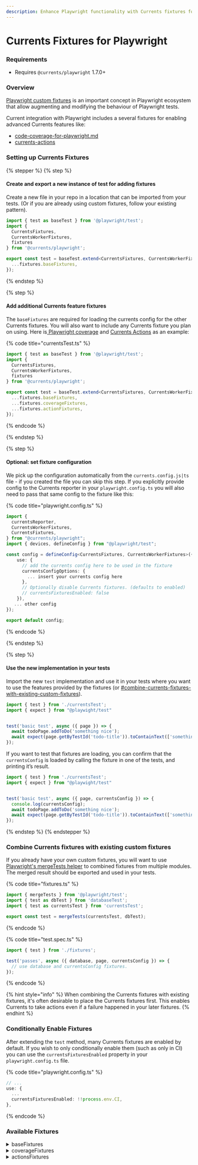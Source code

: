 ```yaml
---
description: Enhance Playwright functionality with Currents fixtures for Playwright
---
```


# Currents Fixtures for Playwright

### Requirements

* Requires `@currents/playwright` 1.7.0+

### Overview

[Playwright custom fixtures](https://playwright.dev/docs/test-fixtures) is an important concept in Playwright ecosystem that allow augmenting and modifying the behaviour of Playwright tests.

Current integration with Playwright includes a several fixtures for enabling advanced Currents features like:

* [code-coverage-for-playwright.md](../../../guides/coverage/code-coverage-for-playwright.md "mention")
* [currents-actions](../../../guides/currents-actions/ "mention")

### Setting up Currents Fixtures

{% stepper %}
{% step %}
#### Create and export a new instance of test for adding fixtures

Create a new file in your repo in a location that can be imported from your tests. (Or if you are already using custom fixtures, follow your existing pattern).

```typescript
import { test as baseTest } from '@playwright/test';
import { 
  CurrentsFixtures,
  CurrentsWorkerFixtures,
  fixtures
} from '@currents/playwright';

export const test = baseTest.extend<CurrentsFixtures, CurrentsWorkerFixtures>({
  ...fixtures.baseFixtures,
});
```


{% endstep %}

{% step %}
#### Add additional Currents feature fixtures

The `baseFixtures` are required for loading the currents config for the other Currents fixtures. You will also want to include any Currents fixture you plan on using. Here is[ Playwright coverage](../../../guides/coverage/#code-coverage-for-playwright) and [Currents Actions](../../../guides/currents-actions/setup-currents-actions.md) as an example:

{% code title="currentsTest.ts" %}
```typescript
import { test as baseTest } from '@playwright/test';
import { 
  CurrentsFixtures,
  CurrentsWorkerFixtures,
  fixtures
} from '@currents/playwright';

export const test = baseTest.extend<CurrentsFixtures, CurrentsWorkerFixtures>({
  ...fixtures.baseFixtures,
  ...fixtures.coverageFixtures,
  ...fixtures.actionFixtures,
});
```
{% endcode %}


{% endstep %}

{% step %}
#### Optional: set fixture configuration

We pick up the configuration automatically from the `currents.config.js|ts` file - if you created the file you can skip this step. If you explicitly provide config to the Currents reporter in your `playwright.config.ts` you will also need to pass that same config to the fixture like this:

{% code title="playwright.config.ts" %}
```typescript
import {
  currentsReporter,
  CurrentsWorkerFixtures,
  CurrentsFixtures,
} from "@currents/playwright";
import { devices, defineConfig } from "@playwright/test";

const config = defineConfig<CurrentsFixtures, CurrentsWorkerFixtures>({
    use: {
      // add the currents config here to be used in the fixture
      currentsConfigOptions: {
        ... insert your currents config here
      },
      // Optionally disable Currents fixtures. (defaults to enabled)
      // currentsFixturesEnabled: false
    }),
   ... other config
});

export default config;
```
{% endcode %}


{% endstep %}

{% step %}
#### Use the new implementation in your tests

Import the new `test` implementation and use it in your tests where you want to use the features provided by the fixtures (or [#combine-currents-fixtures-with-existing-custom-fixtures](currents-playwright-fixtures.md#combine-currents-fixtures-with-existing-custom-fixtures "mention")).

```typescript
import { test } from './currentsTest';
import { expect } from "@playwight/test"


test('basic test', async ({ page }) => {
  await todoPage.addToDo('something nice');
  await expect(page.getByTestId('todo-title')).toContainText(['something nice']);
});
```

If you want to test that fixtures are loading, you can confirm that the `currentsConfig` is loaded by calling the fixture in one of the tests, and printing it’s result.

```typescript
import { test } from './currentsTest';
import { expect } from "@playwight/test"


test('basic test', async ({ page, currentsConfig }) => {
  console.log(currentsConfig);
  await todoPage.addToDo('something nice');
  await expect(page.getByTestId('todo-title')).toContainText(['something nice']);
});
```
{% endstep %}
{% endstepper %}

### Combine Currents fixtures with existing custom fixtures

If you already have your own custom fixtures, you will want to use [Playwright's mergeTests helper](https://playwright.dev/docs/test-fixtures#combine-custom-fixtures-from-multiple-modules) to combined fixtures from multiple modules. The merged result should be exported and used in your tests.

{% code title="fixtures.ts" %}
```typescript
import { mergeTests } from '@playwright/test';
import { test as dbTest } from 'databaseTest';
import { test as currentsTest } from 'currentsTest';

export const test = mergeTests(currentsTest, dbTest);
```
{% endcode %}

{% code title="test.spec.ts" %}
```typescript
import { test } from './fixtures';

test('passes', async ({ database, page, currentsConfig }) => {
  // use database and currentsConfig fixtures.
});
```
{% endcode %}

{% hint style="info" %}
When combining the Currents fixtures with existing fixtures, it's often desirable to place the Currents fixtures first. This enables Currents to take actions even if a failure happened in your later fixtures.&#x20;
{% endhint %}



### Conditionally Enable Fixtures

After extending the  `test` method, many Currents fixtures are enabled by default. If you wish to only conditionally enable them (such as only in CI) you can use the `currentsFixturesEnabled` property in your `playwright.config.ts` file.

{% code title="playwright.config.ts" %}
```typescript
// ...
use: {
  ...
  currentsFixturesEnabled: !!process.env.CI,
},
```
{% endcode %}



### Available Fixtures

<details>

<summary>baseFixtures</summary>

* `curentsConfigOptions`&#x20;
* `currentsConfig`
* `gitInfo`

Other Currents fixtures depend on these. They are loaded once per worker.&#x20;

</details>

<details>

<summary>coverageFixtures</summary>

* `context`

See [#code-coverage-for-playwright](../../../guides/coverage/#code-coverage-for-playwright "mention")for details

</details>

<details>

<summary>actionsFixtures</summary>

Available for in `@currents/playwright` v1.9.0+

See [currents-actions](../../../guides/currents-actions/ "mention")  for details

</details>

